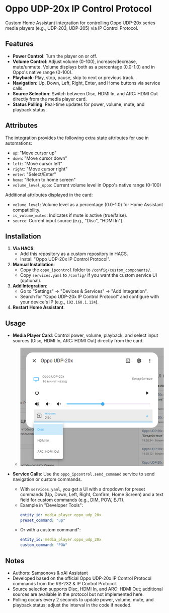 # Oppo UDP-20x IP Control Protocol

Custom Home Assistant integration for controlling Oppo UDP-20x series media players (e.g., UDP-203, UDP-205) via IP Control Protocol.

## Features
- **Power Control**: Turn the player on or off.
- **Volume Control**: Adjust volume (0-100), increase/decrease, mute/unmute. Volume displays both as a percentage (0.0-1.0) and in Oppo's native range (0-100).
- **Playback**: Play, stop, pause, skip to next or previous track.
- **Navigation**: Up, Down, Left, Right, Enter, and Home buttons via service calls.
- **Source Selection**: Switch between Disc, HDMI In, and ARC: HDMI Out directly from the media player card.
- **Status Polling**: Real-time updates for power, volume, mute, and playback status.

## Attributes
The integration provides the following extra state attributes for use in automations:
- `up`: "Move cursor up"
- `down`: "Move cursor down"
- `left`: "Move cursor left"
- `right`: "Move cursor right"
- `enter`: "Select/Enter"
- `home`: "Return to home screen"
- `volume_level_oppo`: Current volume level in Oppo's native range (0-100)

Additional attributes displayed in the card:
- `volume_level`: Volume level as a percentage (0.0-1.0) for Home Assistant compatibility.
- `is_volume_muted`: Indicates if mute is active (true/false).
- `source`: Current input source (e.g., "Disc", "HDMI In").

## Installation
1. **Via HACS**:
   - Add this repository as a custom repository in HACS.
   - Install "Oppo UDP-20x IP Control Protocol".
2. **Manual Installation**:
   - Copy the `oppo_ipcontrol` folder to `/config/custom_components/`.
   - Copy `services.yaml` to `/config/` if you want the custom service UI (optional).
3. **Add Integration**:
   - Go to "Settings" → "Devices & Services" → "Add Integration".
   - Search for "Oppo UDP-20x IP Control Protocol" and configure with your device's IP (e.g., `192.168.1.124`).
4. **Restart Home Assistant**.

## Usage
- **Media Player Card**: Control power, volume, playback, and select input sources (Disc, HDMI In, ARC: HDMI Out) directly from the card.
  - ![Media Player Card Screenshot](screenshots/1.png)

- **Service Calls**: Use the `oppo_ipcontrol.send_command` service to send navigation or custom commands.
  - With `services.yaml`, you get a UI with a dropdown for preset commands (Up, Down, Left, Right, Confirm, Home Screen) and a text field for custom commands (e.g., DIM, POW, EJT).
  - Example in "Developer Tools":
    ```yaml
    entity_id: media_player.oppo_udp_20x
    preset_command: "up"
  - Or with a custom command":
    ```yaml
    entity_id: media_player.oppo_udp_20x
    custom_command: "POW"
    

## Notes
- Authors: Samsonovs & xAI Assistant
- Developed based on the official Oppo UDP-20x IP Control Protocol commands from the RS-232 & IP Control Protocol.
- Source selection supports Disc, HDMI In, and ARC: HDMI Out; additional sources are available in the protocol but not implemented here.
- Polling occurs every 2 seconds to update power, volume, mute, and playback status; adjust the interval in the code if needed.
